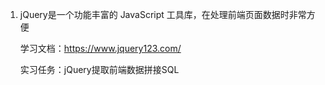 1. jQuery是一个功能丰富的 JavaScript 工具库，在处理前端页面数据时非常方便

    学习文档：https://www.jquery123.com/

    实习任务：jQuery提取前端数据拼接SQL